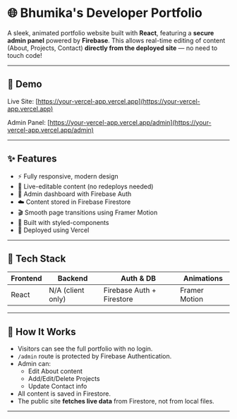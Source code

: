 # 🌐 Bhumika's Developer Portfolio

A sleek, animated portfolio website built with **React**, featuring a **secure admin panel** powered by **Firebase**. This allows real-time editing of content (About, Projects, Contact) **directly from the deployed site** — no need to touch code!

---

## 📸 Demo

Live Site: [https://your-vercel-app.vercel.app](https://your-vercel-app.vercel.app)

Admin Panel: [https://your-vercel-app.vercel.app/admin](https://your-vercel-app.vercel.app/admin)

---

## ✨ Features

- ⚡ Fully responsive, modern design
- 🔄 Live-editable content (no redeploys needed)
- 🔐 Admin dashboard with Firebase Auth
- ☁️ Content stored in Firebase Firestore
- 🎬 Smooth page transitions using Framer Motion
- 🧱 Built with styled-components
- 🚀 Deployed using Vercel

---

## 🔧 Tech Stack

| Frontend | Backend | Auth & DB | Animations |
|----------|---------|-----------|------------|
| React    | N/A (client only) | Firebase Auth + Firestore | Framer Motion |

---

## 🧠 How It Works

- Visitors can see the full portfolio with no login.
- `/admin` route is protected by Firebase Authentication.
- Admin can:
  - Edit About content
  - Add/Edit/Delete Projects
  - Update Contact info
- All content is saved in Firestore.
- The public site **fetches live data** from Firestore, not from local files.

---

